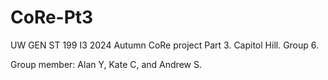 # CoRe-Pt3
UW GEN ST 199 I3 2024 Autumn CoRe project Part 3. Capitol Hill. Group 6.

Group member: Alan Y, Kate C, and Andrew S.
